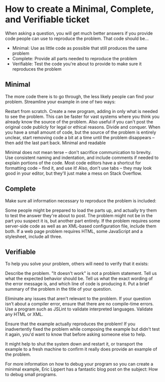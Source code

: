# How to create a Minimal, Complete, and Verifiable ticket

When asking a question, you will get much better answers if you provide code people can use to reproduce the problem. That code should be…

- Minimal: Use as little code as possible that still produces the same problem    
- Complete: Provide all parts needed to reproduce the problem     
- Verifiable: Test the code you're about to provide to make sure it reproduces the problem      

## Minimal

The more code there is to go through, the less likely people can find your problem. Streamline your example in one of two ways:

Restart from scratch. Create a new program, adding in only what is needed to see the problem. This can be faster for vast systems where you think you already know the source of the problem. Also useful if you can't post the original code publicly for legal or ethical reasons.
Divide and conquer. When you have a small amount of code, but the source of the problem is entirely unclear, start removing code a bit at a time until the problem disappears – then add the last part back.
Minimal and readable

Minimal does not mean terse – don't sacrifice communication to brevity. Use consistent naming and indentation, and include comments if needed to explain portions of the code. Most code editors have a shortcut for formatting code – find it, and use it! Also, don't use tabs – they may look good in your editor, but they'll just make a mess on Stack Overflow.

## Complete

Make sure all information necessary to reproduce the problem is included:

Some people might be prepared to load the parts up, and actually try them to test the answer they're about to post.
The problem might not be in the part you suspect it is, but another part entirely.
If the problem requires some server-side code as well as an XML-based configuration file, include them both. If a web page problem requires HTML, some JavaScript and a stylesheet, include all three.

## Verifiable

To help you solve your problem, others will need to verify that it exists:

Describe the problem. "It doesn't work" is not a problem statement. Tell us what the expected behavior should be. Tell us what the exact wording of the error message is, and which line of code is producing it. Put a brief summary of the problem in the title of your question.

Eliminate any issues that aren't relevant to the problem. If your question isn’t about a compiler error, ensure that there are no compile-time errors. Use a program such as JSLint to validate interpreted languages. Validate any HTML or XML.

Ensure that the example actually reproduces the problem! If you inadvertently fixed the problem while composing the example but didn't test it again, you'd want to know that before asking someone else to help.

It might help to shut the system down and restart it, or transport the example to a fresh machine to confirm it really does provide an example of the problem.

For more information on how to debug your program so you can create a minimal example, Eric Lippert has a fantastic blog post on the subject: How to debug small programs.
